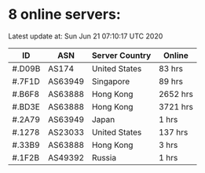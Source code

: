 # 8 online servers:

Latest update at: Sun Jun 21 07:10:17 UTC 2020

| ID | ASN | Server Country | Online |
| -- | --- | -------------- | ------ |
| #.D09B | AS174 | United States | 83 hrs |
| #.7F1D | AS63949 | Singapore | 89 hrs |
| #.B6F8 | AS63888 | Hong Kong | 2652 hrs |
| #.BD3E | AS63888 | Hong Kong | 3721 hrs |
| #.2A79 | AS63949 | Japan | 1 hrs |
| #.1278 | AS23033 | United States | 137 hrs |
| #.33B9 | AS63888 | Hong Kong | 3 hrs |
| #.1F2B | AS49392 | Russia | 1 hrs |

